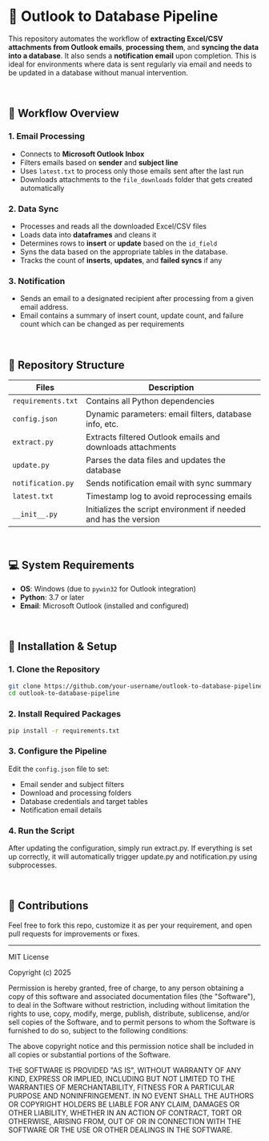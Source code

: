 
# 📧 Outlook to Database Pipeline

This repository automates the workflow of **extracting Excel/CSV attachments from Outlook emails**, **processing them**, and **syncing the data into a database**. It also sends a **notification email** upon completion. This is ideal for environments where data is sent regularly via email and needs to be updated in a database without manual intervention.

<br>

## 🔁 Workflow Overview

### 1. **Email Processing**
- Connects to **Microsoft Outlook Inbox**
- Filters emails based on **sender** and **subject line**
- Uses `latest.txt` to process only those emails sent after the last run
- Downloads attachments to the `file_downloads` folder that gets created automatically

### 2. **Data Sync**
- Processes and reads all the downloaded Excel/CSV files
- Loads data into **dataframes** and cleans it
- Determines rows to **insert** or **update** based on the `id_field`
- Syns the data based on the appropriate tables in the database.
- Tracks the count of **inserts**, **updates**, and **failed syncs** if any

### 3. **Notification**
- Sends an email to a designated recipient after processing from a given email address.
- Email contains a summary of insert count, update count, and failure count which can be changed as per requirements  
<br>

## 📁 Repository Structure

| Files               | Description |
|---------------------|-------------|
| `requirements.txt`  | Contains all Python dependencies |
| `config.json`       | Dynamic parameters: email filters, database info, etc. |
| `extract.py`        | Extracts filtered Outlook emails and downloads attachments |
| `update.py`         | Parses the data files and updates the database |
| `notification.py`   | Sends notification email with sync summary |
| `latest.txt`        | Timestamp log to avoid reprocessing emails |
| `__init__.py`       | Initializes the script environment if needed and has the version |

<br>

## 💻 System Requirements

- **OS**: Windows (due to `pywin32` for Outlook integration)
- **Python**: 3.7 or later
- **Email**: Microsoft Outlook (installed and configured)
<br>


## 🔧 Installation & Setup

### 1. Clone the Repository
```bash
git clone https://github.com/your-username/outlook-to-database-pipeline.git
cd outlook-to-database-pipeline
```

### 2. Install Required Packages
```bash
pip install -r requirements.txt
```

### 3. Configure the Pipeline
Edit the `config.json` file to set:
- Email sender and subject filters
- Download and processing folders
- Database credentials and target tables
- Notification email details

### 4. Run the Script
After updating the configuration, simply run extract.py. If everything is set up correctly, it will automatically trigger update.py and notification.py using subprocesses.

<br>


## 🤝 Contributions

Feel free to fork this repo, customize it as per your requirement, and open pull requests for improvements or fixes.

---
MIT License

Copyright (c) 2025

Permission is hereby granted, free of charge, to any person obtaining a copy of this software and associated documentation files (the "Software"), to deal in the Software without restriction, including without limitation the rights to use, copy, modify, merge, publish, distribute, sublicense, and/or sell copies of the Software, and to permit persons to whom the Software is furnished to do so, subject to the following conditions:

The above copyright notice and this permission notice shall be included in all copies or substantial portions of the Software.

THE SOFTWARE IS PROVIDED "AS IS", WITHOUT WARRANTY OF ANY KIND, EXPRESS OR IMPLIED, INCLUDING BUT NOT LIMITED TO THE WARRANTIES OF MERCHANTABILITY, FITNESS FOR A PARTICULAR PURPOSE AND NONINFRINGEMENT. IN NO EVENT SHALL THE AUTHORS OR COPYRIGHT HOLDERS BE LIABLE FOR ANY CLAIM, DAMAGES OR OTHER LIABILITY, WHETHER IN AN ACTION OF CONTRACT, TORT OR OTHERWISE, ARISING FROM, OUT OF OR IN CONNECTION WITH THE SOFTWARE OR THE USE OR OTHER DEALINGS IN THE SOFTWARE.
